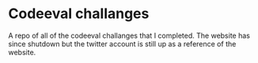 # Codeeval challanges

A repo of all of the codeeval challanges that I completed. The website has since shutdown but the twitter account is still up as a reference of the website.
